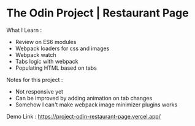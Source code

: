 # The Odin Project | Restaurant Page

What I Learn :

- Review on ES6 modules
- Webpack loaders for css and images
- Webpack watch
- Tabs logic with webpack
- Populating HTML based on tabs

Notes for this project :

- Not responsive yet
- Can be improved by adding animation on tab changes
- Somehow I can't make webpack image minimizer plugins works

Demo Link : https://project-odin-restaurant-page.vercel.app/
